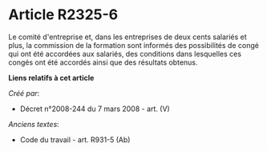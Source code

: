 # Article R2325-6

Le comité d'entreprise et, dans les entreprises de deux cents salariés et plus, la commission de la formation sont informés
des possibilités de congé qui ont été accordées aux salariés, des conditions dans lesquelles ces congés ont été accordés
ainsi que des résultats obtenus.

**Liens relatifs à cet article**

_Créé par_:

  - Décret n°2008-244 du 7 mars 2008 - art. (V)

_Anciens textes_:

  - Code du travail - art. R931-5 (Ab)
